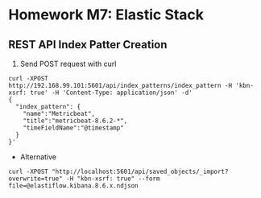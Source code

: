 # Homework M7: Elastic Stack

## REST API Index Patter Creation
1. Send POST request with curl
``` shell
curl -XPOST http://192.168.99.101:5601/api/index_patterns/index_pattern -H 'kbn-xsrf: true' -H 'Content-Type: application/json' -d'
{
  "index_pattern": {
    "name":"Metricbeat",
    "title":"metricbeat-8.6.2-*",
    "timeFieldName":"@timestamp"
  }
}'
```

* Alternative
``` shell
curl -XPOST "http://localhost:5601/api/saved_objects/_import?overwrite=true" -H "kbn-xsrf: true" --form file=@elastiflow.kibana.8.6.x.ndjson
```

